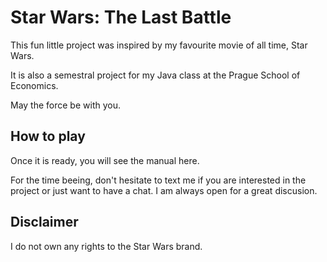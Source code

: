 # Star Wars: The Last Battle 

This fun little project was inspired by my favourite movie of all time, Star Wars. 

It is also a semestral project for my Java class at the Prague School of Economics. 

May the force be with you.

## How to play

Once it is ready, you will see the manual here.

For the time beeing, don't hesitate to text me if you are interested in the project or just want to have a chat.
I am always open for a great discusion.

## Disclaimer

I do not own any rights to the Star Wars brand.


